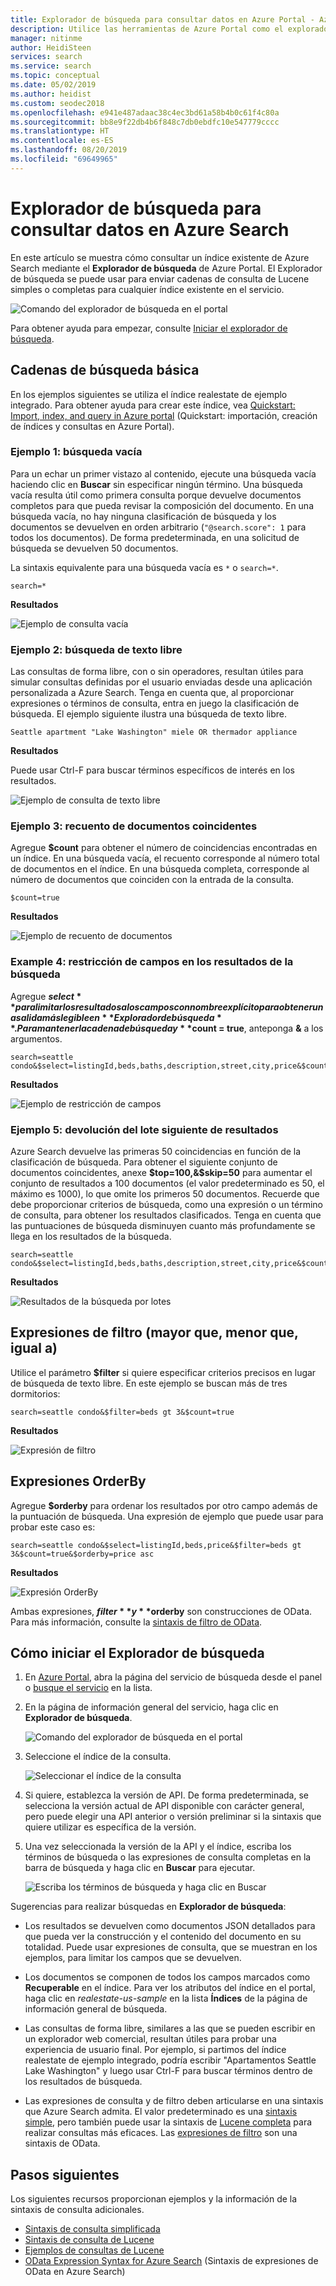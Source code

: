 ```yaml
---
title: Explorador de búsqueda para consultar datos en Azure Portal - Azure Search
description: Utilice las herramientas de Azure Portal como el explorador de búsqueda para realizar consultas de índices en Azure Search. Escriba los términos de búsqueda o cadenas de búsqueda completa con sintaxis avanzada.
manager: nitinme
author: HeidiSteen
services: search
ms.service: search
ms.topic: conceptual
ms.date: 05/02/2019
ms.author: heidist
ms.custom: seodec2018
ms.openlocfilehash: e941e487adaac38c4ec3bd61a58b4b0c61f4c80a
ms.sourcegitcommit: bb8e9f22db4b6f848c7db0ebdfc10e547779cccc
ms.translationtype: HT
ms.contentlocale: es-ES
ms.lasthandoff: 08/20/2019
ms.locfileid: "69649965"
---
```

# <a name="search-explorer-for-querying-data-in-azure-search"></a>Explorador de búsqueda para consultar datos en Azure Search 

En este artículo se muestra cómo consultar un índice existente de Azure Search mediante el **Explorador de búsqueda** de Azure Portal. El Explorador de búsqueda se puede usar para enviar cadenas de consulta de Lucene simples o completas para cualquier índice existente en el servicio. 

   ![Comando del explorador de búsqueda en el portal](./media/search-explorer/search-explorer-cmd2.png "Search explorer command in portal")


Para obtener ayuda para empezar, consulte [Iniciar el explorador de búsqueda](#start-search-explorer).

## <a name="basic-search-strings"></a>Cadenas de búsqueda básica

En los ejemplos siguientes se utiliza el índice realestate de ejemplo integrado. Para obtener ayuda para crear este índice, vea [Quickstart: Import, index, and query in Azure portal](search-get-started-portal.md) (Quickstart: importación, creación de índices y consultas en Azure Portal).

### <a name="example-1---empty-search"></a>Ejemplo 1: búsqueda vacía

Para un echar un primer vistazo al contenido, ejecute una búsqueda vacía haciendo clic en **Buscar** sin especificar ningún término. Una búsqueda vacía resulta útil como primera consulta porque devuelve documentos completos para que pueda revisar la composición del documento. En una búsqueda vacía, no hay ninguna clasificación de búsqueda y los documentos se devuelven en orden arbitrario (`"@search.score": 1` para todos los documentos). De forma predeterminada, en una solicitud de búsqueda se devuelven 50 documentos.

La sintaxis equivalente para una búsqueda vacía es `*` o `search=*`.

   ```Input
   search=*
   ```

   **Resultados**
   
   ![Ejemplo de consulta vacía](./media/search-explorer/search-explorer-example-empty.png "Ejemplo de consulta vacía o incompleta")

### <a name="example-2---free-text-search"></a>Ejemplo 2: búsqueda de texto libre

Las consultas de forma libre, con o sin operadores, resultan útiles para simular consultas definidas por el usuario enviadas desde una aplicación personalizada a Azure Search. Tenga en cuenta que, al proporcionar expresiones o términos de consulta, entra en juego la clasificación de búsqueda. El ejemplo siguiente ilustra una búsqueda de texto libre.

   ```Input
   Seattle apartment "Lake Washington" miele OR thermador appliance
   ```

   **Resultados**

   Puede usar Ctrl-F para buscar términos específicos de interés en los resultados.

   ![Ejemplo de consulta de texto libre](./media/search-explorer/search-explorer-example-freetext.png "Free text query example")

### <a name="example-3---count-of-matching-documents"></a>Ejemplo 3: recuento de documentos coincidentes 

Agregue **$count** para obtener el número de coincidencias encontradas en un índice. En una búsqueda vacía, el recuento corresponde al número total de documentos en el índice. En una búsqueda completa, corresponde al número de documentos que coinciden con la entrada de la consulta.

   ```Input1
   $count=true
   ```
   **Resultados**

   ![Ejemplo de recuento de documentos](./media/search-explorer/search-explorer-example-count.png "Recuento de documentos coincidentes en el índice")

### <a name="example-4---restrict-fields-in-search-results"></a>Example 4: restricción de campos en los resultados de la búsqueda

Agregue **$select** para limitar los resultados a los campos con nombre explícito para obtener una salida más legible en **Explorador de búsqueda**. Para mantener la cadena de búsqueda y **$count = true**, anteponga **&** a los argumentos. 

   ```Input
   search=seattle condo&$select=listingId,beds,baths,description,street,city,price&$count=true
   ```

   **Resultados**

   ![Ejemplo de restricción de campos](./media/search-explorer/search-explorer-example-selectfield.png "Restricción de campos en los resultados de la búsqueda")

### <a name="example-5---return-next-batch-of-results"></a>Ejemplo 5: devolución del lote siguiente de resultados

Azure Search devuelve las primeras 50 coincidencias en función de la clasificación de búsqueda. Para obtener el siguiente conjunto de documentos coincidentes, anexe **$top=100,&$skip=50** para aumentar el conjunto de resultados a 100 documentos (el valor predeterminado es 50, el máximo es 1000), lo que omite los primeros 50 documentos. Recuerde que debe proporcionar criterios de búsqueda, como una expresión o un término de consulta, para obtener los resultados clasificados. Tenga en cuenta que las puntuaciones de búsqueda disminuyen cuanto más profundamente se llega en los resultados de la búsqueda.

   ```Input
   search=seattle condo&$select=listingId,beds,baths,description,street,city,price&$count=true&$top=100&$skip=50
   ```

   **Resultados**

   ![Resultados de la búsqueda por lotes](./media/search-explorer/search-explorer-example-topskip.png "Devolución del siguiente lote de resultados de la búsqueda")

## <a name="filter-expressions-greater-than-less-than-equal-to"></a>Expresiones de filtro (mayor que, menor que, igual a)

Utilice el parámetro **$filter** si quiere especificar criterios precisos en lugar de búsqueda de texto libre. En este ejemplo se buscan más de tres dormitorios:

   ```Input
   search=seattle condo&$filter=beds gt 3&$count=true
   ```
   
   **Resultados**

   ![Expresión de filtro](./media/search-explorer/search-explorer-example-filter.png "Criterios de Filtrar por")

## <a name="order-by-expressions"></a>Expresiones OrderBy

Agregue **$orderby** para ordenar los resultados por otro campo además de la puntuación de búsqueda. Una expresión de ejemplo que puede usar para probar este caso es:

   ```Input
   search=seattle condo&$select=listingId,beds,price&$filter=beds gt 3&$count=true&$orderby=price asc
   ```
   
   **Resultados**

   ![Expresión OrderBy](./media/search-explorer/search-explorer-example-ordery.png "Cambiar el criterio de ordenación")

Ambas expresiones, **$filter** y **$orderby** son construcciones de OData. Para más información, consulte la [sintaxis de filtro de OData](https://docs.microsoft.com/rest/api/searchservice/odata-expression-syntax-for-azure-search).

<a name="start-search-explorer"></a>

## <a name="how-to-start-search-explorer"></a>Cómo iniciar el Explorador de búsqueda

1. En [Azure Portal](https://portal.azure.com), abra la página del servicio de búsqueda desde el panel o [busque el servicio](https://ms.portal.azure.com/#blade/HubsExtension/BrowseResourceBlade/resourceType/Microsoft.Search%2FsearchServices) en la lista.

2. En la página de información general del servicio, haga clic en **Explorador de búsqueda**.

   ![Comando del explorador de búsqueda en el portal](./media/search-explorer/search-explorer-cmd2.png "Search explorer command in portal")

3. Seleccione el índice de la consulta.

   ![Seleccionar el índice de la consulta](./media/search-explorer/search-explorer-changeindex-se2.png "Seleccionar el índice")

4. Si quiere, establezca la versión de API. De forma predeterminada, se selecciona la versión actual de API disponible con carácter general, pero puede elegir una API anterior o versión preliminar si la sintaxis que quiere utilizar es específica de la versión.

5. Una vez seleccionada la versión de la API y el índice, escriba los términos de búsqueda o las expresiones de consulta completas en la barra de búsqueda y haga clic en **Buscar** para ejecutar.

   ![Escriba los términos de búsqueda y haga clic en Buscar](./media/search-explorer/search-explorer-query-string-example.png "Enter search terms and click Search")

Sugerencias para realizar búsquedas en **Explorador de búsqueda**:

+ Los resultados se devuelven como documentos JSON detallados para que pueda ver la construcción y el contenido del documento en su totalidad. Puede usar expresiones de consulta, que se muestran en los ejemplos, para limitar los campos que se devuelven.

+ Los documentos se componen de todos los campos marcados como **Recuperable** en el índice. Para ver los atributos del índice en el portal, haga clic en *realestate-us-sample* en la lista **Índices** de la página de información general de búsqueda.

+ Las consultas de forma libre, similares a las que se pueden escribir en un explorador web comercial, resultan útiles para probar una experiencia de usuario final. Por ejemplo, si partimos del índice realestate de ejemplo integrado, podría escribir "Apartamentos Seattle Lake Washington" y luego usar Ctrl-F para buscar términos dentro de los resultados de búsqueda. 

+ Las expresiones de consulta y de filtro deben articularse en una sintaxis que Azure Search admita. El valor predeterminado es una [sintaxis simple](https://docs.microsoft.com/rest/api/searchservice/simple-query-syntax-in-azure-search), pero también puede usar la sintaxis de [Lucene completa](https://docs.microsoft.com/rest/api/searchservice/lucene-query-syntax-in-azure-search) para realizar consultas más eficaces. Las [expresiones de filtro](https://docs.microsoft.com/rest/api/searchservice/odata-expression-syntax-for-azure-search) son una sintaxis de OData.


## <a name="next-steps"></a>Pasos siguientes

Los siguientes recursos proporcionan ejemplos y la información de la sintaxis de consulta adicionales.

 + [Sintaxis de consulta simplificada](https://docs.microsoft.com/rest/api/searchservice/simple-query-syntax-in-azure-search) 
 + [Sintaxis de consulta de Lucene](https://docs.microsoft.com/rest/api/searchservice/lucene-query-syntax-in-azure-search) 
 + [Ejemplos de consultas de Lucene](search-query-lucene-examples.md) 
 + [OData Expression Syntax for Azure Search](https://docs.microsoft.com/rest/api/searchservice/odata-expression-syntax-for-azure-search) (Sintaxis de expresiones de OData en Azure Search) 
